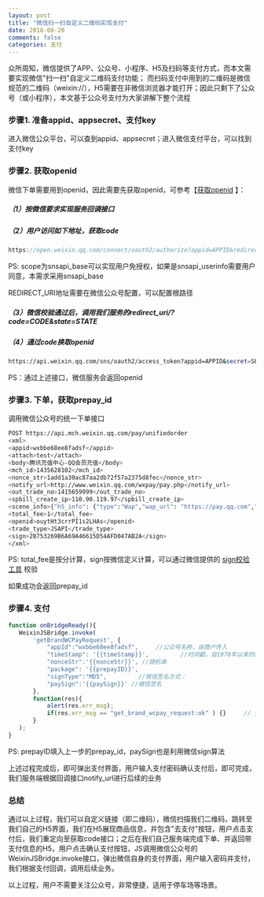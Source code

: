 ```yaml
---
layout: post
title: "微信扫一扫自定义二维码实现支付"
date: 2018-08-20
comments: false
categories: 支付
---
```


众所周知，微信提供了APP、公众号、小程序、H5及扫码等支付方式，而本文需要实现微信"扫一扫"自定义二维码支付功能；
而扫码支付中用到的二维码是微信规范的二维码（weixin://），H5需要在非微信浏览器才能打开；因此只剩下了公众号（或小程序），本文基于公众号支付为大家讲解下整个流程

### 步骤1. 准备appid、appsecret、支付key

进入微信公众平台，可以查到appid、appsecret；进入微信支付平台，可以找到支付key

### 步骤2. 获取openid

微信下单需要用到openid，因此需要先获取openid，可参考【[获取openid](https://pay.weixin.qq.com/wiki/doc/api/jsapi.php?chapter=4_4) 】：

##### （1）按微信要求实现服务回调接口

##### （2）用户访问如下地址，获取code

```c
https://open.weixin.qq.com/connect/oauth2/authorize?appid=APPID&redirect_uri=REDIRECT_URI&response_type=code&scope=SCOPE&state=STATE#wechat_redirect
```
PS: scope为snsapi_base可以实现用户免授权，如果是snsapi_userinfo需要用户同意，本需求采用snsapi_base

REDIRECT_URI地址需要在微信公众号配置，可以配置根路径

##### （3）微信校验通过后，调用我们服务的redirect_uri/?code=CODE&state=STATE

##### （4）通过code换取openid

```bash
https://api.weixin.qq.com/sns/oauth2/access_token?appid=APPID&secret=SECRET&code=CODE&grant_type=authorization_code
```
PS：通过上述接口，微信服务会返回openid

### 步骤3. 下单，获取prepay_id

调用微信公众号的统一下单接口

```bash
POST https://api.mch.weixin.qq.com/pay/unifiedorder
<xml>
<appid>wxbbe68ee8fadsf</appid>
<attach>test</attach>
<body>腾讯充值中心-QQ会员充值</body>
<mch_id>1435628102</mch_id>
<nonce_str>1add1a30ac87aa2db72f57a2375d8fec</nonce_str>
<notify_url>http://www.weixin.qq.com/wxpay/pay.php</notify_url>
<out_trade_no>1415659999</out_trade_no>
<spbill_create_ip>110.90.119.97</spbill_create_ip>
<scene_info>{"h5_info": {"type":"Wap","wap_url": "https://pay.qq.com","wap_name": "腾讯充值"}}</scene_info>
<total_fee>1</total_fee>
<openid>ouytHt3crrPI1s2LHAs</openid>
<trade_type>JSAPI</trade_type>
<sign>2B753269B6A69A46615D54AFD047AB2A</sign>
</xml>
```

PS: total_fee是按分计算，sign按微信定义计算，可以通过微信提供的 [sign校验工具](https://pay.weixin.qq.com/wiki/doc/api/jsapi.php?chapter=20_1) 校验

如果成功会返回prepay_id

### 步骤4. 支付

```javascript
function onBridgeReady(){
   WeixinJSBridge.invoke(
       'getBrandWCPayRequest', {
           "appId":"wxbbe68ee8fadsf",     //公众号名称，由商户传入
           "timeStamp": '{{timeStamp}}',         //时间戳，自1970年以来的秒数
           "nonceStr":'{{nonceStr}}', //随机串
           "package": '{{prepayID}}',
           "signType":"MD5",         //微信签名方式：
           "paySign":'{{paySign}}' //微信签名
       },
       function(res){
           alert(res.err_msg);
           if(res.err_msg == "get_brand_wcpay_request:ok" ) {}     // 使用以上方式判断前端返回,微信团队郑重提示：res.err_msg将在用户支付成功后返回    ok，但并不保证它绝对可靠。
       }
   );
}
```

PS: prepayID填入上一步的prepay_id，paySign也是利用微信sign算法

上述过程完成后，即可弹出支付界面，用户输入支付密码确认支付后，即可完成，我们服务端根据回调接口notify_url进行后续的业务


### 总结

通过以上过程，我们可以自定义链接（即二维码），微信扫描我们二维码，跳转至我们自己的H5界面，我们在H5展现商品信息，并包含"去支付"按钮，用户点击支付后，我们重定向至获取code接口；之后在我们自己服务端完成下单、并返回带支付信息的H5，用户点击确认支付按钮，JS调用微信公众号的WeixinJSBridge.invoke接口，弹出微信自身的支付界面，用户输入密码并支付，我们根据支付回调，调用后续业务。

以上过程，用户不需要关注公众号，非常便捷，适用于停车场等场景。